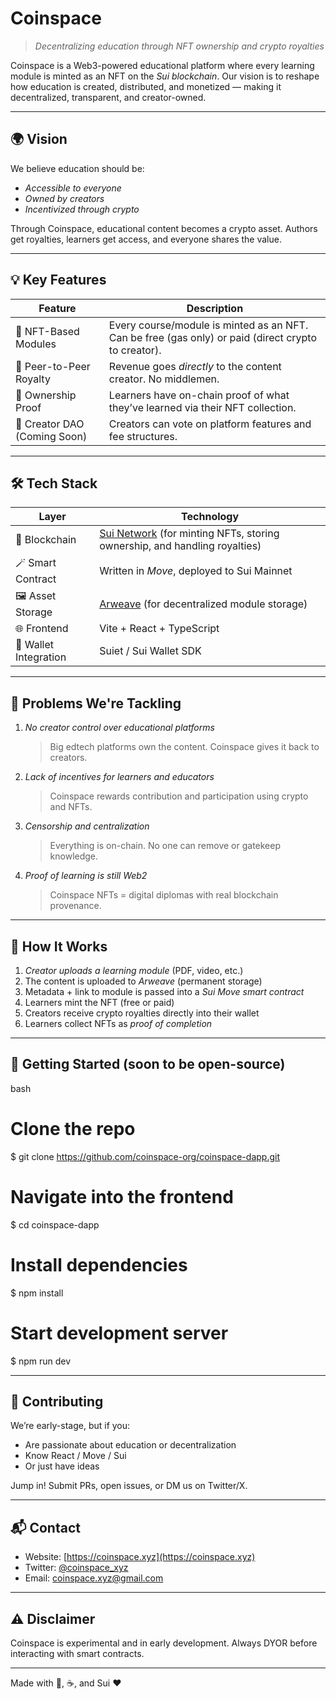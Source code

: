 # Coinspace

> *Decentralizing education through NFT ownership and crypto royalties*

Coinspace is a Web3-powered educational platform where every learning module is minted as an NFT on the *Sui blockchain*. Our vision is to reshape how education is created, distributed, and monetized — making it decentralized, transparent, and creator-owned.

---

## 🌍 Vision
We believe education should be:
- *Accessible to everyone*
- *Owned by creators*
- *Incentivized through crypto*

Through Coinspace, educational content becomes a crypto asset. Authors get royalties, learners get access, and everyone shares the value.

---

## 💡 Key Features

| Feature | Description |
|--------|-------------|
| 📘 NFT-Based Modules | Every course/module is minted as an NFT. Can be free (gas only) or paid (direct crypto to creator). |
| 🤝 Peer-to-Peer Royalty | Revenue goes *directly* to the content creator. No middlemen. |
| 🔐 Ownership Proof | Learners have on-chain proof of what they’ve learned via their NFT collection. |
| 🧠 Creator DAO (Coming Soon) | Creators can vote on platform features and fee structures. |

---

## 🛠 Tech Stack

| Layer | Technology |
|-------|------------|
| 🧱 Blockchain | [Sui Network](https://sui.io/) (for minting NFTs, storing ownership, and handling royalties) |
| 🪄 Smart Contract | Written in *Move*, deployed to Sui Mainnet |
| 🖼 Asset Storage | [Arweave](https://www.arweave.org/) (for decentralized module storage) |
| 🌐 Frontend | Vite + React + TypeScript |
| 🦊 Wallet Integration | Suiet / Sui Wallet SDK |

---

## 🚨 Problems We're Tackling

1. *No creator control over educational platforms*
   > Big edtech platforms own the content. Coinspace gives it back to creators.

2. *Lack of incentives for learners and educators*
   > Coinspace rewards contribution and participation using crypto and NFTs.

3. *Censorship and centralization*
   > Everything is on-chain. No one can remove or gatekeep knowledge.

4. *Proof of learning is still Web2*
   > Coinspace NFTs = digital diplomas with real blockchain provenance.

---

## 🧬 How It Works

1. *Creator uploads a learning module* (PDF, video, etc.)
2. The content is uploaded to *Arweave* (permanent storage)
3. Metadata + link to module is passed into a *Sui Move smart contract*
4. Learners mint the NFT (free or paid)
5. Creators receive crypto royalties directly into their wallet
6. Learners collect NFTs as *proof of completion*

---

## 🚀 Getting Started (soon to be open-source)

bash
# Clone the repo
$ git clone https://github.com/coinspace-org/coinspace-dapp.git

# Navigate into the frontend
$ cd coinspace-dapp

# Install dependencies
$ npm install

# Start development server
$ npm run dev


---

## 🤝 Contributing
We’re early-stage, but if you:
- Are passionate about education or decentralization
- Know React / Move / Sui
- Or just have ideas

Jump in! Submit PRs, open issues, or DM us on Twitter/X.

---

## 📬 Contact
- Website: [https://coinspace.xyz](https://coinspace.xyz)
- Twitter: [@coinspace_xyz](https://twitter.com/coinspace_xyz)
- Email: coinspace.xyz@gmail.com

---

## ⚠ Disclaimer
Coinspace is experimental and in early development. Always DYOR before interacting with smart contracts.

---

Made with 🧠, ☕, and Sui ❤
